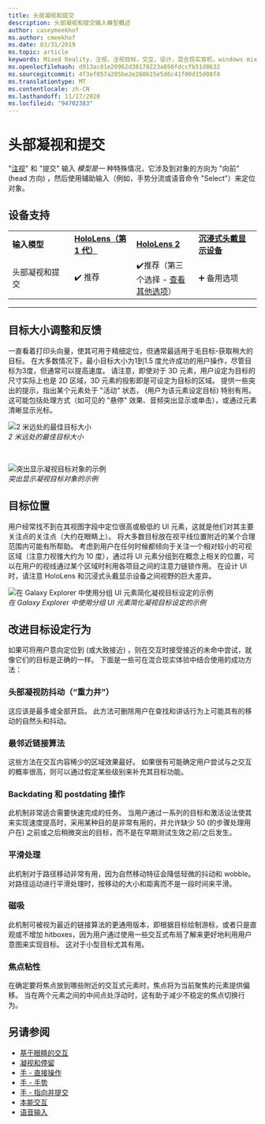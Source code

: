 ```yaml
---
title: 头部凝视和提交
description: 头部凝视和提交输入模型概述
author: caseymeekhof
ms.author: cmeekhof
ms.date: 03/31/2019
ms.topic: article
keywords: Mixed Reality，注视，注视目标，交互，设计，混合现实耳机，windows mixed Reality 耳机，虚拟现实耳机，HoloLens，MRTK，混合现实工具包，目标，焦点，平滑
ms.openlocfilehash: d913ac81e20962d38178223a050fdccfb51d8632
ms.sourcegitcommit: 4f3ef057a285be2e260615e5d6c41f00d15d08f8
ms.translationtype: MT
ms.contentlocale: zh-CN
ms.lasthandoff: 11/17/2020
ms.locfileid: "94702383"
---
```

# <a name="head-gaze-and-commit"></a>头部凝视和提交
"[注视](gaze-and-commit.md)" 和 "提交" 输入 _模型是一_ 种特殊情况，它涉及到对象的方向为 "向前" (head 方向) ，然后使用辅助输入（例如，手势分流或语音命令 "Select"）来定位对象。 

## <a name="device-support"></a>设备支持

<table>
    <colgroup>
    <col width="25%" />
    <col width="25%" />
    <col width="25%" />
    <col width="25%" />
    </colgroup>
    <tr>
        <td><strong>输入模型</strong></td>
        <td><a href="../hololens-hardware-details.md"><strong>HoloLens（第 1 代）</strong></a></td>
        <td><a href="https://docs.microsoft.com/hololens/hololens2-hardware"><strong>HoloLens 2</strong></td>
        <td><a href="../discover/immersive-headset-hardware-details.md"><strong>沉浸式头戴显示设备</strong></a></td>
    </tr>
     <tr>
        <td>头部凝视和提交</td>
        <td>✔️ 推荐</td>
        <td>✔️推荐（第三个选择 - <a href="interaction-fundamentals.md">查看其他选项</a>）</td>
        <td>➕ 备用选项</td>
    </tr>
</table>

---

## <a name="target-sizing-and-feedback"></a>目标大小调整和反馈
一直看着打印头向量，使其可用于精细定位，但通常最适用于毛目标-获取稍大的目标。 在大多数情况下，最小目标大小为1到1.5 度允许成功的用户操作，尽管目标为3度，但通常可以提高速度。 请注意，即使对于 3D 元素，用户设定为目标的尺寸实际上也是 2D 区域，3D 元素的投影即是可设定为目标的区域。 提供一些突出的提示，指出某个元素处于 "活动" 状态， (用户为该元素设定目标) 特别有用。 这可能包括处理方式（如可见的 "悬停" 效果、音频突出显示或单击），或通过元素清晰显示光标。

![2 米远处的最佳目标大小](images/gazetargeting-size-1000px.jpg)<br>
*2 米远处的最佳目标大小*

<br>

![突出显示凝视目标对象的示例](images/gazetargeting-highlighting-940px.jpg)<br>
*突出显示凝视目标对象的示例*

## <a name="target-placement"></a>目标位置
用户经常找不到在其视图字段中定位很高或极低的 UI 元素，这就是他们对其主要关注点的关注点（大约在眼睛上）。 将大多数目标放在视平线位置附近的某个合理范围内可能有所帮助。 考虑到用户在任何时候都倾向于关注一个相对较小的可视区域（注意力视锥大约为 10 度），通过将 UI 元素分组到在概念上相关的位置，可以在用户的视线通过某个区域时利用各项目之间的注意力链锁作用。 在设计 UI 时，请注意 HoloLens 和沉浸式头戴显示设备之间视野的巨大差异。

![在 Galaxy Explorer 中使用分组 UI 元素简化凝视目标设定的示例](images/gazetargeting-grouping-1000px.jpg)<br>
*在 Galaxy Explorer 中使用分组 UI 元素简化凝视目标设定的示例*

## <a name="improving-targeting-behaviors"></a>改进目标设定行为
如果可将用户意向定位到 (或大致接近) ，则在交互时接受接近的未命中尝试，就像它们的目标是正确的一样。 下面是一些可在混合现实体验中结合使用的成功方法：

### <a name="head-gaze-stabilization-gravity-wells"></a>头部凝视防抖动（“重力井”）
这应该是最多或全部开启。 此方法可删除用户在查找和讲话行为上可能具有的移动的自然头和抖动。

### <a name="closest-link-algorithms"></a>最邻近链接算法
这些方法在交互内容稀少的区域效果最好。 如果很有可能确定用户尝试与之交互的概率很高，则可以通过假定某些级别来补充其目标功能。

### <a name="backdating-and-postdating-actions"></a>Backdating 和 postdating 操作
此机制非常适合需要快速完成的任务。 当用户通过一系列的目标和激活设法使其来实现速度提高时，采用某种目的是非常有用的，并允许缺少 50 (的步骤处理用户在) 之前或之后稍微突出的目标，而不是在早期测试生效之前/之后发生。

### <a name="smoothing"></a>平滑处理
此机制对于路径移动非常有用，因为自然移动特征会降低轻微的抖动和 wobble。 对路径运动进行平滑处理时，按移动的大小和距离而不是一段时间来平滑。

### <a name="magnetism"></a>磁吸
此机制可被视为最近的链接算法的更通用版本，即根据目标绘制游标，或者只是直观或不增加 hitboxes，因为用户通过使用一些交互式布局了解来更好地利用用户意图来实现目标。 这对于小型目标尤其有用。

### <a name="focus-stickiness"></a>焦点粘性
在确定要将焦点放到哪些附近的交互式元素时，焦点将为当前聚焦的元素提供偏移。 当在两个元素之间的中间点处浮动时，这有助于减少不稳定的焦点切换行为。


## <a name="see-also"></a>另请参阅
* [基于眼睛的交互](eye-gaze-interaction.md)
* [凝视和停留](gaze-and-dwell.md)
* [手 - 直接操作](direct-manipulation.md)
* [手 - 手势](gaze-and-commit.md#composite-gestures)
* [手 - 指向并提交](point-and-commit.md)
* [本能交互](interaction-fundamentals.md)
* [语音输入](voice-input.md)



